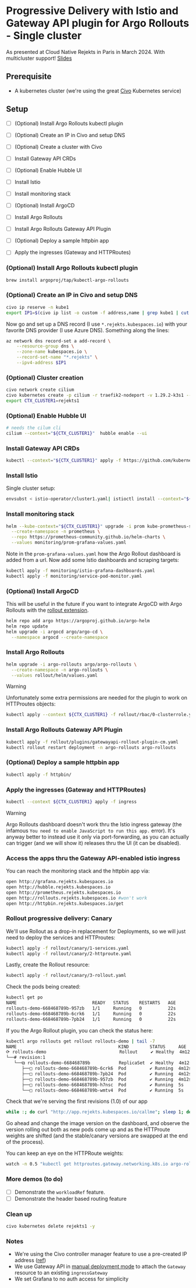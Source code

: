 # Progressive Delivery with Istio and Gateway API plugin for Argo Rollouts - Single cluster

As presented at Cloud Native Rejekts in Paris in March 2024. With multicluster support! [Slides](https://docs.google.com/presentation/d/1yulk4oTLgfv1G3wxUtk6ehv0OsaNkEbX67siCdq6OjE/edit#slide=id.ga9fa940987_0_102)

## Prerequisite

- A kubernetes cluster (we're using the great [Civo](https://www.civo.com) Kubernetes service)

## Setup

- [ ] (Optional) Install Argo Rollouts kubectl plugin
- [ ] (Optional) Create an IP in Civo and setup DNS
- [ ] (Optional) Create a cluster with Civo
- [ ] Install Gateway API CRDs
- [ ] (Optional) Enable Hubble UI
- [ ] Install Istio
- [ ] Install monitoring stack
- [ ] (Optional) Install ArgoCD
- [ ] Install Argo Rollouts
- [ ] Install Argo Rollouts Gateway API Plugin
- [ ] (Optional) Deploy a sample httpbin app
- [ ] Apply the ingresses (Gateway and HTTPRoutes)


### (Optional) Install Argo Rollouts kubectl plugin

```bash
brew install argoproj/tap/kubectl-argo-rollouts
```

### (Optional) Create an IP in Civo and setup DNS

```bash
civo ip reserve -n kube1
export IP1=$(civo ip list -o custom -f address,name | grep kube1 | cut -f1 -d",")
```

Now go and set up a DNS record (I use `*.rejekts.kubespaces.io`) with your favorite DNS provider (I use Azure DNS). Something along the lines:

```bash
az network dns record-set a add-record \
    --resource-group dns \
    --zone-name kubespaces.io \
    --record-set-name "*.rejekts" \
    --ipv4-address $IP1
```

### (Optional) Cluster creation

```bash
civo network create cilium
civo kubernetes create -p cilium -r traefik2-nodeport -v 1.29.2-k3s1 --merge --save --switch --wait rejekts1
export CTX_CLUSTER1=rejekts1
```

### (Optional) Enable Hubble UI

```bash
# needs the cilum cli
cilium --context="${CTX_CLUSTER1}"  hubble enable --ui
```

### Install Gateway API CRDs

```bash
kubectl --context="${CTX_CLUSTER1}" apply -f https://github.com/kubernetes-sigs/gateway-api/releases/download/v1.0.0/experimental-install.yaml
```

### Install Istio

Single cluster setup:

```bash
envsubst < istio-operator/cluster1.yaml| istioctl install --context="${CTX_CLUSTER1}" -y -f -
```

### Install monitoring stack

```bash
helm --kube-context="${CTX_CLUSTER1}" upgrade -i prom kube-prometheus-stack \
  --create-namespace -n prometheus \
  --repo https://prometheus-community.github.io/helm-charts \
  --values monitoring/prom-grafana-values.yaml
```

Note in the `prom-grafana-values.yaml` how the Argo Rollout dashboard is added from a url. Now add some Istio dashboards and scraping targets:

```bash
kubectl apply -f monitoring/istio-grafana-dashboards.yaml
kubectl apply -f monitoring/service-pod-monitor.yaml
```

### (Optional) Install ArgoCD

This will be useful in the future if you want to integrate ArgoCD with Argo Rollouts with the [rollout extension](https://github.com/argoproj-labs/rollout-extension?tab=readme-ov-file).

```bash
helm repo add argo https://argoproj.github.io/argo-helm
helm repo update
helm upgrade -i argocd argo/argo-cd \
  --namespace argocd --create-namespace
```

### Install Argo Rollouts

```bash
helm upgrade -i argo-rollouts argo/argo-rollouts \
  --create-namespace -n argo-rollouts \
  --values rollout/helm/values.yaml
```

> [!WARNING]
> Unfortunately some extra permissions are needed for the plugin to work on HTTProutes objects:

```bash
kubectl apply --context ${CTX_CLUSTER1} -f rollout/rbac/0-clusterrole.yaml
```

### Install Argo Rollouts Gateway API Plugin

```bash
kubectl apply -f rollout/plugins/gatewayapi-rollout-plugin-cm.yaml
kubectl rollout restart deployment -n argo-rollouts argo-rollouts
```

### (Optional) Deploy a sample httpbin app

```bash
kubectl apply -f httpbin/
```

### Apply the ingresses (Gateway and HTTPRoutes)

```bash
kubectl --context ${CTX_CLUSTER1} apply -f ingress
```

> [!WARNING]
> Argo Rollouts dashboard doesn't work thru the Istio ingress gateway (the infamous `You need to enable JavaScript to run this app.` error). It's anyway better to instead use it only via port-forwarding, as you can actually can trigger (and we will show it) releases thru the UI (it can be disabled).


### Access the apps thru the Gateway API-enabled istio ingress

You can reach the monitoring stack and the httpbin app via:

```bash
open http://grafana.rejekts.kubespaces.io
open http://hubble.rejekts.kubespaces.io
open http://prometheus.rejekts.kubespaces.io
open http://rollouts.rejekts.kubespaces.io #won't work
open http://httpbin.rejekts.kubespaces.io/get
```

### Rollout progressive delivery: Canary

We'll use Rollout as a drop-in replacement for Deployments, so we will just need to deploy the services and HTTProutes:

```bash
kubectl apply -f rollout/canary/1-services.yaml
kubectl apply -f rollout/canary/2-httproute.yaml
```

Lastly, create the Rollout resource:

```bash
kubectl apply -f rollout/canary/3-rollout.yaml
```

Check the pods being created:

```bash
kubectl get po
NAME                             READY   STATUS    RESTARTS   AGE
rollouts-demo-668468789b-957zb   1/1     Running   0          22s
rollouts-demo-668468789b-6crk6   1/1     Running   0          22s
rollouts-demo-668468789b-7pb24   1/1     Running   0          22s
```

If you the Argo Rollout plugin, you can check the status here:

```bash
kubectl argo rollouts get rollout rollouts-demo | tail -7
NAME                                       KIND        STATUS     AGE    INFO
⟳ rollouts-demo                            Rollout     ✔ Healthy  4m12s
└──# revision:1
   └──⧉ rollouts-demo-668468789b           ReplicaSet  ✔ Healthy  4m12s  stable
      ├──□ rollouts-demo-668468789b-6crk6  Pod         ✔ Running  4m12s  ready:1/1
      ├──□ rollouts-demo-668468789b-7pb24  Pod         ✔ Running  4m12s  ready:1/1
      ├──□ rollouts-demo-668468789b-957zb  Pod         ✔ Running  4m12s  ready:1/1
      ├──□ rollouts-demo-668468789b-h7nsc  Pod         ✔ Running  5s     ready:1/1
      └──□ rollouts-demo-668468789b-wmtv4  Pod         ✔ Running  5s     ready:1/1
```

Check that we're serving the first revisions (1.0) of our app

```bash
while :; do curl "http://app.rejekts.kubespaces.io/callme"; sleep 1; done
```

Go ahead and change the image version on the dashboard, and observe the version rolling out both as new pods come up and as the HTTProute weights are shifted (and the stable/canary versions are swapped at the end of the process).

You can keep an eye on the HTTPRoute weights:

```bash
watch -n 0.5 "kubectl get httproutes.gateway.networking.k8s.io argo-rollouts-http-route -o json | jq '.spec.rules[].backendRefs'"
```

### More demos (to do)

- [ ] Demonstrate the `workloadRef` feature.
- [ ] Demonstrate the header based routing feature

### Clean up

```bash
civo kubernetes delete rejekts1 -y
```

### Notes

- We're using the Civo controller manager feature to use a pre-created IP address ([ref](https://github.com/civo/civo-cloud-controller-manager))
- We use Gateway API in [manual deployment mode](https://istio.io/latest/docs/tasks/traffic-management/ingress/gateway-api/#manual-deployment) to attach the `Gateway` resource to an existing `ingressGateway`
- We set Grafana to no auth access for simplicity

